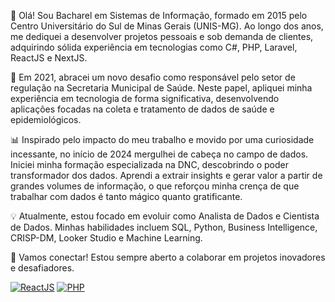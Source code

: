 👋 Olá! Sou Bacharel em Sistemas de Informação, formado em 2015 pelo Centro Universitário do Sul de Minas Gerais (UNIS-MG). Ao longo dos anos, me dediquei a desenvolver projetos pessoais e sob demanda de clientes, adquirindo sólida experiência em tecnologias como C#, PHP, Laravel, ReactJS e NextJS.

🚀 Em 2021, abracei um novo desafio como responsável pelo setor de regulação na Secretaria Municipal de Saúde. Neste papel, apliquei minha experiência em tecnologia de forma significativa, desenvolvendo aplicações focadas na coleta e tratamento de dados de saúde e epidemiológicos.

📊 Inspirado pelo impacto do meu trabalho e movido por uma curiosidade incessante, no início de 2024 mergulhei de cabeça no campo de dados. Iniciei minha formação especializada na DNC, descobrindo o poder transformador dos dados. Aprendi a extrair insights e gerar valor a partir de grandes volumes de informação, o que reforçou minha crença de que trabalhar com dados é tanto mágico quanto gratificante.

💡 Atualmente, estou focado em evoluir como Analista de Dados e Cientista de Dados. Minhas habilidades incluem SQL, Python, Business Intelligence, CRISP-DM, Looker Studio e Machine Learning.

🔗 Vamos conectar! Estou sempre aberto a colaborar em projetos inovadores e desafiadores.

[![ReactJS](https://img.shields.io/badge/react-v17.0.2-blue.svg)](https://reactjs.org/)
[![PHP](https://img.shields.io/badge/php-%5E7.4-blue.svg)](https://php.net/)
